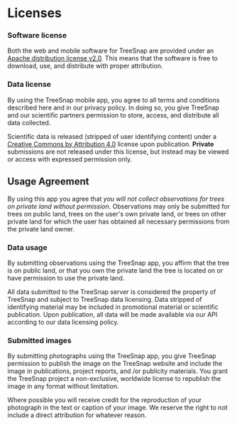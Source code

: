 # Licenses
### Software license
Both the web and mobile software for TreeSnap are provided under an [Apache distribution license v2.0](http://www.apache.org/licenses/LICENSE-2.0.txt).  This means that the software is free to download, use, and distribute with proper attribution.

### Data license

By using the TreeSnap mobile app, you agree to all terms and conditions described here and in our privacy policy.  In doing so, you give TreeSnap and our scientific partners permission to store, access, and distribute all data collected.  
 
 Scientific data is released (stripped of user identifying content) under a [Creative Commons by Attribution 4.0](https://creativecommons.org/licenses/by/4.0/) license upon publication.  **Private** submissions are not released under this license, but instead may be viewed or access with expressed permission only.

## Usage Agreement
By using this app you agree that *you will not collect observations for trees on private land without permission*.  Observations may only be submitted for trees on public land, trees on the user's own private land, or trees on other private land for which the user has obtained all necessary permissions from the private land owner.

### Data usage
By submitting observations using the TreeSnap app, you affirm that the tree is on public land, or that you own the private land the tree is located on or have permission to use the private land.

All data submitted to the TreeSnap server is considered the property of TreeSnap and subject to TreeSnap data licensing.  Data stripped of identifying material may be included in promotional material or scientific publication.  Upon publication, all data will be made available via our API according to our data licensing policy.

### Submitted images

By submitting photographs using the TreeSnap app, you give TreeSnap permission to publish the image on the TreeSnap website and include the image in publications, project reports, and /or publicity materials.  You grant the TreeSnap project a non-exclusive, worldwide license to republish the image in any format without limitation.

Where possible you will receive credit for the reproduction of your photograph in the text or caption of your image.  We reserve the right to not include a direct attribution for whatever reason.
